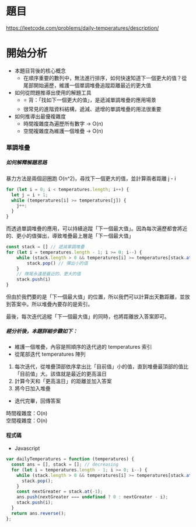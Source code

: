 # 題目

https://leetcode.com/problems/daily-temperatures/description/

# 開始分析

- 本題目背後的核心概念
  - 在順序重要的數列中，無法進行排序，如何快速知道下一個更大的值？從尾部開始遍歷，維護一個單調堆疊追蹤距離最近的更大值
- 如何從問題推導出使用的解題工具
  - ⭐ 背：「找如下一個更大的值」，是遞減單調堆疊的應用場景
  - 很常見的進階資料結構，遞減、遞增的單調堆疊的用法很重要
- 如何推導出最優複雜度
  - 時間複雜度為遍歷所有數字 -> O(n)
  - 空間複雜度為維護一個堆疊 -> O(n)

### 單調堆疊

##### 如何解釋解題思路
暴力方法是兩個迴圈跑 O(n^2)，尋找下一個更大的值，並計算兩者距離 j - i

```js
for (let i = 0; i < temperatures.length; i++) {
  let j = i + 1;
  while (temperatures[i] >= temperatures[j]) {
    j++;
  }
}
```

而透過單調堆疊的應用，可以持續追蹤「下一個最大值」。因為每次遍歷都會將近的、更小的值彈出，導致堆疊最上層是「下一個最大值」

```js
const stack = [] // 遞減單調堆疊
for (let i = temperatures.length - 1; i >= 0; i--) {
    while (stack.length > 0 && temperatures[i] >= temperatures[stack.at(-1)]) {
        stack.pop() // 彈出小的值
    }
    // 隊尾永遠是最近的、更大的值
    stack.push(i)
}
```

但由於我們要的是「下一個最大值」的位置，所以我們可以計算出天數距離，並放到答案中。所以堆疊內要存的是索引。

最後，每次迭代追縱「下一個最大值」的同時，也將距離放入答案即可。
##### 經分析後，本題詳細步驟如下：
- 維護一個堆疊，內容是照順序的迭代過的 temperatures 索引
- 從尾部迭代 temperatures 陣列
1. 每次迭代，從堆疊頂部依序拿出比「目前值」小的值，直到堆疊最頂部的值比「目前值」大。該值就是最近的更高溫日
2. 計算今天和「更高溫日」的距離並加入答案
3. 將今日加入堆疊
-  迭代完畢，回傳答案

時間複雜度：O(n)  
空間複雜度：O(n)

#### 程式碼

- Javascript

```js
var dailyTemperatures = function (temperatures) {
  const ans = [], stack = []; // decreasing
  for (let i = temperatures.length - 1; i >= 0; i--) {
    while (stack.length > 0 && temperatures[i] >= temperatures[stack.at(-1)]) {
      stack.pop();
    }
    const nextGreater = stack.at(-1);
    ans.push(nextGreater === undefined ? 0 : nextGreater - i);
    stack.push(i);
  }
  return ans.reverse();
};
```
